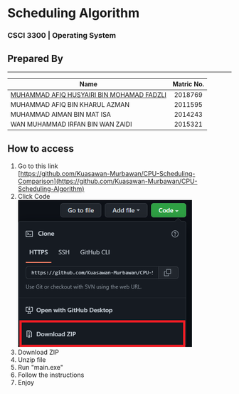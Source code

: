 # Scheduling Algorithm
### CSCI 3300 | Operating System

## Prepared By

---

| Name | Matric No.|
| -----| :---:|
|[MUHAMMAD AFIQ HUSYAIRI BIN MOHAMAD FADZLI](https://www.linkedin.com/in/afiqhusyairi)|2018769|
|MUHAMMAD AFIQ BIN KHARUL AZMAN|2011595|
|MUHAMMAD AIMAN BIN MAT ISA|2014243|
|WAN MUHAMMAD IRFAN BIN WAN ZAIDI|2015321|

## How to access

1. Go to this link <br>
[https://github.com/Kuasawan-Murbawan/CPU-Scheduling-Comparison](https://github.com/Kuasawan-Murbawan/CPU-Scheduling-Algorithm)
2. Click Code <br>
![image info](Tutorial.png)
3. Download ZIP
4. Unzip file
5. Run "main.exe"
6. Follow the instructions
7. Enjoy

